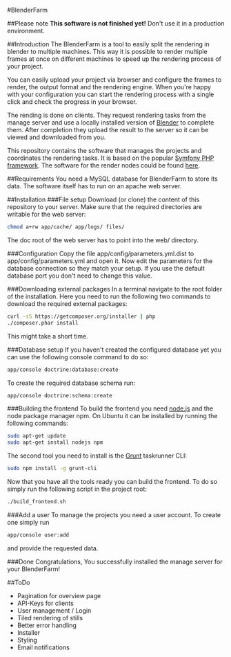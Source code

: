 #BlenderFarm

##Please note
**This software is not finished yet!**
Don't use it in a production environment.

##Introduction
The BlenderFarm is a tool to easily split the rendering in blender to multiple machines. This way it is possible to render multiple frames at once on different machines to speed up the rendering process of your project.

You can easily upload your project via browser and configure the frames to render, the output format and the rendering engine. When you're happy with your configuration you can start the rendering process with a single click and check the progress in your browser.

The rending is done on clients. They request rendering tasks from the manage server and use a locally installed version of [Blender](http://www.blender.org) to complete them. After completion they upload the result to the server so it can be viewed and downloaded from you.

This repository contains the software that manages the projects and coordinates the rendering tasks. It is based on the popular [Symfony PHP framework](https://symfony.com/). The software for the render nodes could be found [here](https://github.com/moschulze/blender-farm-client).

##Requirements
You need a MySQL database for BlenderFarm to store its data. The software itself has to run on an apache web server.

##Installation
###File setup
Download (or clone) the content of this repository to your server. Make sure that the required directories are writable for the web server:

```sh
chmod a+rw app/cache/ app/logs/ files/
```
 
The doc root of the web server has to point into the web/ directory.
  
###Configuration
Copy the file app/config/parameters.yml.dist to app/config/parameters.yml and open it. Now edit the parameters for the database connection so they match your setup. If you use the default database port you don't need to change this value.

###Downloading external packages
In a terminal navigate to the root folder of the installation. Here you need to run the following two commands to download the required external packages:

```sh
curl -sS https://getcomposer.org/installer | php
./composer.phar install
```

This might take a short time.

###Database setup
If you haven't created the configured database yet you can use the following console command to do so:

```sh
app/console doctrine:database:create
```
    
To create the required database schema run:

```sh
app/console doctrine:schema:create
```

###Building the frontend
To build the frontend you need [node.js](https://nodejs.org) and the node package manager npm. On Ubuntu it can be installed by running the following commands:

```sh
sudo apt-get update
sudo apt-get install nodejs npm
```

The second tool you need to install is the [Grunt](http://gruntjs.com) taskrunner CLI:

```sh
sudo npm install -g grunt-cli
```

Now that you have all the tools ready you can build the frontend. To do so simply run the following script in the project root:

```sh
./build_frontend.sh
```

###Add a user
To manage the projects you need a user account. To create one simply run

```sh
app/console user:add
```

and provide the requested data.

###Done
Congratulations, You successfully installed the manage server for your BlenderFarm!

##ToDo
- Pagination for overview page
- API-Keys for clients
- User management / Login
- Tiled rendering of stills
- Better error handling
- Installer
- Styling
- Email notifications
